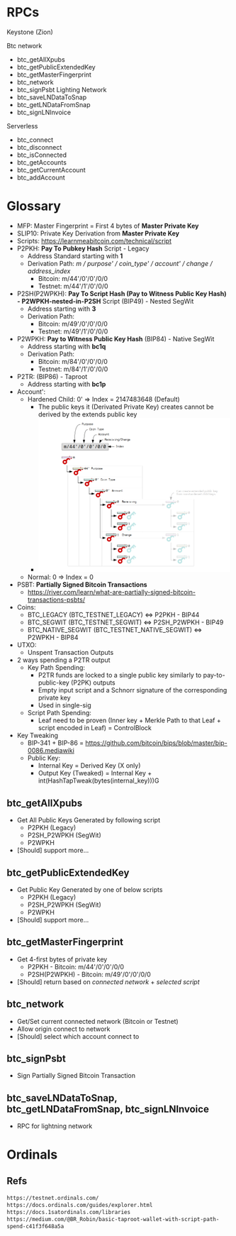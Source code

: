 
# RPCs

Keystone (Zion)

Btc network
- btc_getAllXpubs
- btc_getPublicExtendedKey
- btc_getMasterFingerprint
- btc_network
- btc_signPsbt
Lighting Network
- btc_saveLNDataToSnap
- btc_getLNDataFromSnap
- btc_signLNInvoice

Serverless
- btc_connect
- btc_disconnect
- btc_isConnected
- btc_getAccounts
- btc_getCurrentAccount
- btc_addAccount

# Glossary

- MFP: Master Fingerprint = First 4 bytes of **Master Private Key**
- SLIP10: Private Key Derivation from **Master Private Key**
- Scripts: https://learnmeabitcoin.com/technical/script
- P2PKH: **Pay To Pubkey Hash** Script - Legacy
    - Address Standard starting with **1**
    - Derivation Path: *m / purpose' / coin_type' / account' / change / address_index*
        - Bitcoin: m/44'/0'/0'/0/0
        - Testnet: m/44'/1'/0'/0/0
- P2SH(P2WPKH): **Pay To Script Hash (Pay to Witness Public Key Hash) - P2WPKH-nested-in-P2SH** Script (BIP49) - Nested SegWit
    - Address starting with **3**
    - Derivation Path:
        - Bitcoin: m/49'/0'/0'/0/0
        - Testnet: m/49'/1'/0'/0/0
- P2WPKH: **Pay to Witness Public Key Hash** (BIP84) - Native SegWit
    - Address starting with **bc1q**
    - Derivation Path:
        - Bitcoin: m/84'/0'/0'/0/0
        - Testnet: m/84'/1'/0'/0/0
- P2TR: (BIP86) - Taproot
    - Address starting with **bc1p**
- Account':
    - Hardened Child: 0' => Index = 2147483648 (Default)
        - The public keys it (Derivated Private Key) creates cannot be derived by the extends public key
        - ![Alt text](hardened-child.png)
    - Normal: 0 => Index = 0
- PSBT: **Partially Signed Bitcoin Transactions**
    - https://river.com/learn/what-are-partially-signed-bitcoin-transactions-psbts/
- Coins:
    - BTC_LEGACY (BTC_TESTNET_LEGACY)                       <=> P2PKH - BIP44
    - BTC_SEGWIT (BTC_TESTNET_SEGWIT)                       <=> P2SH_P2WPKH - BIP49
    - BTC_NATIVE_SEGWIT (BTC_TESTNET_NATIVE_SEGWIT)         <=> P2WPKH - BIP84
- UTXO:
    - Unspent Transaction Outputs
- 2 ways spending a P2TR output
    - Key Path Spending:
        - P2TR funds are locked to a single public key similarly to pay-to-public-key (P2PK) outputs
        - Empty input script and a Schnorr signature of the corresponding private key
        - Used in single-sig
    - Script Path Spending:
        - Leaf need to be proven (Inner key + Merkle Path to that Leaf + script encoded in Leaf) = ControlBlock
- Key Tweaking
    - BIP-341 + BIP-86 = https://github.com/bitcoin/bips/blob/master/bip-0086.mediawiki
    - Public Key:
        - Internal Key = Derived Key (X only)
        - Output Key (Tweaked) = Internal Key + int(HashTapTweak(bytes(internal_key)))G

## btc_getAllXpubs

- Get All Public Keys Generated by following script
    - P2PKH (Legacy)
    - P2SH_P2WPKH (SegWit)
    - P2WPKH
- [Should] support more...

## btc_getPublicExtendedKey

- Get Public Key Generated by one of below scripts
    - P2PKH (Legacy)
    - P2SH_P2WPKH (SegWit)
    - P2WPKH
- [Should] support more...

## btc_getMasterFingerprint

- Get 4-first bytes of private key
    - P2PKH         - Bitcoin: m/44'/0'/0'/0/0
    - P2SH(P2WPKH)  - Bitcoin: m/49'/0'/0'/0/0
- [Should] return based on *connected network* + *selected script*

## btc_network

- Get/Set current connected network (Bitcoin or Testnet)
- Allow origin connect to network
- [Should] select which account connect to

## btc_signPsbt

- Sign Partially Signed Bitcoin Transaction

## btc_saveLNDataToSnap, btc_getLNDataFromSnap, btc_signLNInvoice

- RPC for lightning network


# Ordinals

## Refs

```
https://testnet.ordinals.com/
https://docs.ordinals.com/guides/explorer.html
https://docs.1satordinals.com/libraries
https://medium.com/@BR_Robin/basic-taproot-wallet-with-script-path-spend-c41f3f648a5a
```